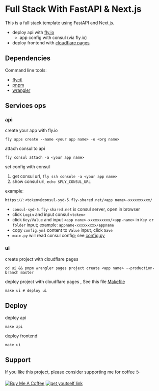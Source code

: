 # Full Stack With FastAPI & Next.js

This is a full stack template using FastAPI and Next.js.

- deploy api with [fly.io][1]
  - app config with consul (via fly.io)
- deploy frontend with [cloudflare pages][2]


## Dependencies

Command line tools:
- [flyctl](https://fly.io/docs/flyctl/install/)
- [pnpm](https://pnpm.io/installation)
- [wrangler](https://developers.cloudflare.com/workers/wrangler/install-and-update/)

## Services ops

### api

create your app with fly.io

```shell
fly apps create --name <your app name> -o <org name>
```

attach consul to api

```shell
fly consul attach -a <your app name>
```

set config with consul

1. get consul url, `fly ssh console -a <your app name>`
2. show consul url, `echo $FLY_CONSUL_URL`

example:

`https://:<token>@consul-syd-5.fly-shared.net/<app name>-xxxxxxxxxx/`

- `consul-syd-5.fly-shared.net` is consul server, open in browser
- click `Login` and input consul `<token>`
- click `Key/Value` and input `<app name>-xxxxxxxxxx/<app-name>` in `Key or folder` input; example: `appname-xxxxxxxxx/appname`
- copy `config.yml` content to `Value` input, click `Save`
- `main.py` will read consul config; see [config.py][4]


### ui

create project with cloudflare pages

```shell
cd ui && pnpm wrangler pages project create <app name> --production-branch master
```

deploy project with cloudflare pages , See this file [Makefile][3]

```shell
make ui # deploy ui
```

## Deploy

deploy api
```
make api
```

deploy frontend
```
make ui
```

## Support

If you like this project, please consider supporting me for coffee ☕️

[![Buy Me A Coffee](https://img.shields.io/badge/buy%20me%20a%20coffee-donate-green.svg)](https://www.buymeacoffee.com/chasengao) [![get youtself link](https://img.shields.io/badge/get%20youtself%20link-buymeacoffee-orange.svg)](https://www.buymeacoffee.com/invite/chasengao)


[1]: https://fly.io
[2]: https://pages.cloudflare.com
[3]: Makefile
[4]: src/config.py
